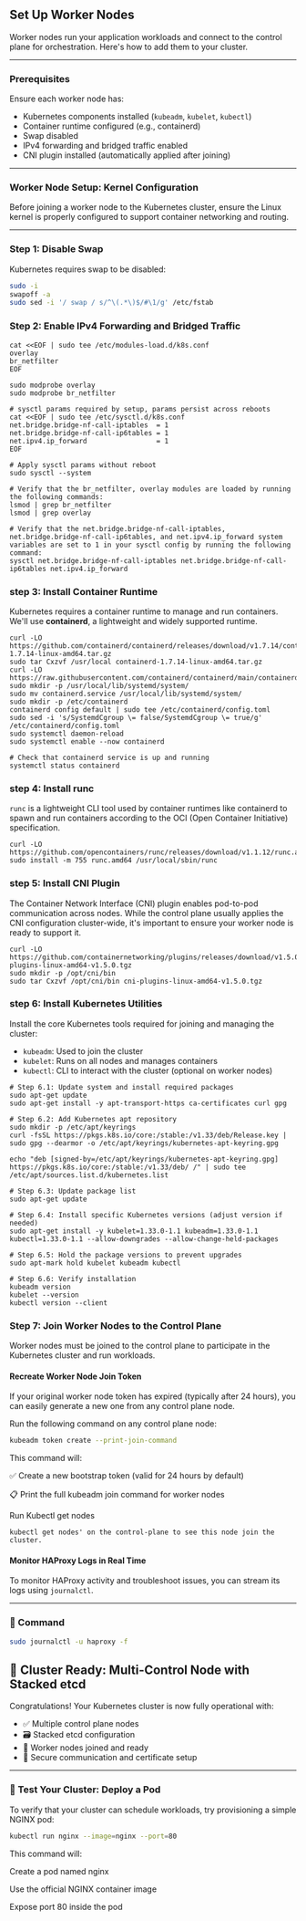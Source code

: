 ## Set Up Worker Nodes

Worker nodes run your application workloads and connect to the control plane for orchestration. Here's how to add them to your cluster.

---

###  Prerequisites

Ensure each worker node has:

- Kubernetes components installed (`kubeadm`, `kubelet`, `kubectl`)
- Container runtime configured (e.g., containerd)
- Swap disabled
- IPv4 forwarding and bridged traffic enabled
- CNI plugin installed (automatically applied after joining)

---

###  Worker Node Setup: Kernel Configuration

Before joining a worker node to the Kubernetes cluster, ensure the Linux kernel is properly configured to support container networking and routing.

---

###  Step 1: Disable Swap

Kubernetes requires swap to be disabled:

```bash
sudo -i
swapoff -a
sudo sed -i '/ swap / s/^\(.*\)$/#\1/g' /etc/fstab
```

### Step 2: Enable IPv4 Forwarding and Bridged Traffic

```
cat <<EOF | sudo tee /etc/modules-load.d/k8s.conf
overlay
br_netfilter
EOF

sudo modprobe overlay
sudo modprobe br_netfilter

# sysctl params required by setup, params persist across reboots
cat <<EOF | sudo tee /etc/sysctl.d/k8s.conf
net.bridge.bridge-nf-call-iptables  = 1
net.bridge.bridge-nf-call-ip6tables = 1
net.ipv4.ip_forward                 = 1
EOF

# Apply sysctl params without reboot
sudo sysctl --system

# Verify that the br_netfilter, overlay modules are loaded by running the following commands:
lsmod | grep br_netfilter
lsmod | grep overlay

# Verify that the net.bridge.bridge-nf-call-iptables, net.bridge.bridge-nf-call-ip6tables, and net.ipv4.ip_forward system variables are set to 1 in your sysctl config by running the following command:
sysctl net.bridge.bridge-nf-call-iptables net.bridge.bridge-nf-call-ip6tables net.ipv4.ip_forward
```

### step 3: Install Container Runtime

Kubernetes requires a container runtime to manage and run containers. We'll use **containerd**, a lightweight and widely supported runtime.

```
curl -LO https://github.com/containerd/containerd/releases/download/v1.7.14/containerd-1.7.14-linux-amd64.tar.gz
sudo tar Cxzvf /usr/local containerd-1.7.14-linux-amd64.tar.gz
curl -LO https://raw.githubusercontent.com/containerd/containerd/main/containerd.service
sudo mkdir -p /usr/local/lib/systemd/system/
sudo mv containerd.service /usr/local/lib/systemd/system/
sudo mkdir -p /etc/containerd
containerd config default | sudo tee /etc/containerd/config.toml
sudo sed -i 's/SystemdCgroup \= false/SystemdCgroup \= true/g' /etc/containerd/config.toml
sudo systemctl daemon-reload
sudo systemctl enable --now containerd

# Check that containerd service is up and running
systemctl status containerd
```

### step 4: Install runc

`runc` is a lightweight CLI tool used by container runtimes like containerd to spawn and run containers according to the OCI (Open Container Initiative) specification.

```
curl -LO https://github.com/opencontainers/runc/releases/download/v1.1.12/runc.amd64
sudo install -m 755 runc.amd64 /usr/local/sbin/runc
```

### step 5: Install CNI Plugin


The Container Network Interface (CNI) plugin enables pod-to-pod communication across nodes. While the control plane usually applies the CNI configuration cluster-wide, it's important to ensure your worker node is ready to support it.

```
curl -LO https://github.com/containernetworking/plugins/releases/download/v1.5.0/cni-plugins-linux-amd64-v1.5.0.tgz
sudo mkdir -p /opt/cni/bin
sudo tar Cxzvf /opt/cni/bin cni-plugins-linux-amd64-v1.5.0.tgz
```

### step 6: Install Kubernetes Utilities

Install the core Kubernetes tools required for joining and managing the cluster:

- `kubeadm`: Used to join the cluster
- `kubelet`: Runs on all nodes and manages containers
- `kubectl`: CLI to interact with the cluster (optional on worker nodes)

```
# Step 6.1: Update system and install required packages
sudo apt-get update
sudo apt-get install -y apt-transport-https ca-certificates curl gpg

# Step 6.2: Add Kubernetes apt repository
sudo mkdir -p /etc/apt/keyrings
curl -fsSL https://pkgs.k8s.io/core:/stable:/v1.33/deb/Release.key | sudo gpg --dearmor -o /etc/apt/keyrings/kubernetes-apt-keyring.gpg

echo "deb [signed-by=/etc/apt/keyrings/kubernetes-apt-keyring.gpg] https://pkgs.k8s.io/core:/stable:/v1.33/deb/ /" | sudo tee /etc/apt/sources.list.d/kubernetes.list

# Step 6.3: Update package list
sudo apt-get update

# Step 6.4: Install specific Kubernetes versions (adjust version if needed)
sudo apt-get install -y kubelet=1.33.0-1.1 kubeadm=1.33.0-1.1 kubectl=1.33.0-1.1 --allow-downgrades --allow-change-held-packages

# Step 6.5: Hold the package versions to prevent upgrades
sudo apt-mark hold kubelet kubeadm kubectl

# Step 6.6: Verify installation
kubeadm version
kubelet --version
kubectl version --client

```

### Step 7: Join Worker Nodes to the Control Plane

Worker nodes must be joined to the control plane to participate in the Kubernetes cluster and run workloads.

#### Recreate Worker Node Join Token 

If your original worker node token has expired (typically after 24 hours), you can easily generate a new one from any control plane node.

Run the following command on any control plane node:

```bash
kubeadm token create --print-join-command
```

This command will:

✅ Create a new bootstrap token (valid for 24 hours by default)

📋 Print the full kubeadm join command for worker nodes

Run Kubectl get nodes 

```
kubectl get nodes' on the control-plane to see this node join the cluster.
```

####  Monitor HAProxy Logs in Real Time

To monitor HAProxy activity and troubleshoot issues, you can stream its logs using `journalctl`.

---

### 🔧 Command

```bash
sudo journalctl -u haproxy -f
```

## 🎉 Cluster Ready: Multi-Control Node with Stacked etcd

Congratulations! Your Kubernetes cluster is now fully operational with:

- ✅ Multiple control plane nodes
- 🗃️ Stacked etcd configuration
- 🧱 Worker nodes joined and ready
- 🔐 Secure communication and certificate setup

---

### 🚀 Test Your Cluster: Deploy a Pod

To verify that your cluster can schedule workloads, try provisioning a simple NGINX pod:

```bash
kubectl run nginx --image=nginx --port=80
```

This command will:

Create a pod named nginx

Use the official NGINX container image

Expose port 80 inside the pod













